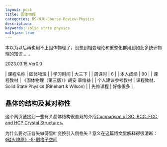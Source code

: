 ```yaml
---
layout: post
title: 固体物理
categories: BS-NJU-Course-Review-Physics
description: 
keywords: solid state physics
mathjax: true
---
```


本以为以后再也用不上固体物理了，没想到相变理论和重整化群用到如此多统计物理的知识......

2023.03.15,Ver0.0

| 课程名称                  | 固体物理                                             |
| 学习时间                  | 大三下                                                 |
| 周课时                      | 6                                                          |
| 本人成绩                  | 90                                                        |
| 课程教材                  | 《固体物理（第三版）》胡安 章维益     |
| 个人建议参考教材   | 课程教材、Solid State Physics (Rinehart & Wilson)     |
| 先修课程                  | 好像很多                                    |

## 晶体的结构及其对称性

这个网页链接到一些有关晶体结构很直观的介绍[Comparison of SC, BCC, FCC, and HCP Crystal Structures](https://msestudent.com/comparison-of-sc-bcc-fcc-and-hcp/)。

为什么要对正各矢做傅里叶变换引入倒格矢？意义在这篇博文里解释得很清晰：[《硅火燎原》-8-倒格子空间](https://blog.sciencenet.cn/home.php?mod=space&uid=677221&do=blog&id=702195)   